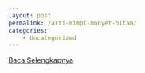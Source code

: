 ```yaml
---
layout: post
permalink: /arti-mimpi-monyet-hitam/
categories:
    - Uncategorized
---
```


[Baca Selengkapnya](/10)